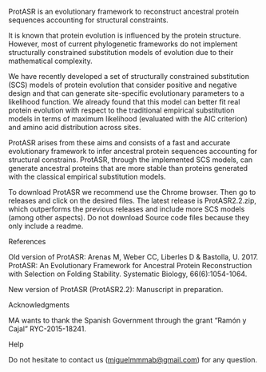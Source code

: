ProtASR is an evolutionary framework to reconstruct ancestral protein sequences accounting for structural constraints.

It is known that protein evolution is influenced by the protein structure. However, most of current phylogenetic frameworks do not implement structurally constrained substitution models of evolution due to their mathematical complexity.

We have recently developed a set of structurally constrained substitution (SCS) models of protein evolution that consider positive and negative design and that can generate site-specific evolutionary parameters to a likelihood function. We already found that this model can better fit real protein evolution with respect to the traditional empirical substitution models in terms of maximum likelihood (evaluated with the AIC criterion) and amino acid distribution across sites.

ProtASR arises from these aims and consists of a fast and accurate evolutionary framework to infer ancestral protein sequences accounting for structural constrains. ProtASR, through the implemented SCS models, can generate ancestral proteins that are more stable than proteins generated with the classical empirical substitution models.

To download ProtASR we recommend use the Chrome browser. Then go to releases and click on the desired files. The latest release is ProtASR2.2.zip, which outperforms the previous releases and include more SCS models (among other aspects). Do not download Source code files because they only include a readme.


References

Old version of ProtASR: Arenas M, Weber CC, Liberles D & Bastolla, U. 2017. ProtASR: An Evolutionary Framework for Ancestral Protein Reconstruction with Selection on Folding Stability. Systematic Biology, 66(6):1054-1064.

New version of ProtASR (ProtASR2.2): Manuscript in preparation.


Acknowledgments

MA wants to thank the Spanish Government through the grant “Ramón y Cajal” RYC-2015-18241.


Help

Do not hesitate to contact us (miguelmmmab@gmail.com) for any question.

